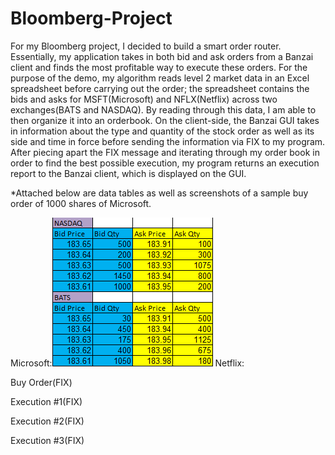 # Bloomberg-Project

For my Bloomberg project, I decided to build a smart order router. Essentially, my application takes in both bid and ask orders from a Banzai client and finds the most profitable way to execute these orders. For the purpose of the demo, my algorithm reads level 2 market data in an Excel spreadsheet before carrying out the order; the spreadsheet contains the bids and asks for MSFT(Microsoft) and NFLX(Netflix) across two exchanges(BATS and NASDAQ). By reading through this data, I am able to then organize it into an orderbook.
On the client-side, the Banzai GUI takes in information about the type and quantity of the stock order as well as its side and time in force before sending the information via FIX to my program. After piecing apart the FIX message and iterating through my order book in order to find the best possible execution, my program returns an execution report to the Banzai client, which is displayed on the GUI. 

*Attached below are data tables as well as screenshots of a sample buy order of 1000 shares of Microsoft. 

Microsoft:![](images/microsoftOrderBook.png)
Netflix:















Buy Order(FIX)











Execution #1(FIX)

Execution #2(FIX)

Execution #3(FIX)


